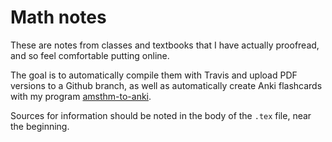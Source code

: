 # Math notes

These are notes from classes and textbooks that I have actually proofread, and so feel comfortable putting online.

The goal is to automatically compile them with Travis and upload PDF versions to
a Github branch, as well as automatically create Anki flashcards with my
program [amsthm-to-anki](https://github.com/siddharthist/amsthm-to-anki/).

Sources for information should be noted in the body of the `.tex` file, near the
beginning.
